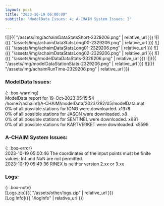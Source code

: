 ```yaml
---
layout: post
title: "2023-10-19 06:00:00"
subtitle: "ModelData Issues: 4; A-CHAIM System Issues: 2"

---
```


![]({{ "/assets/img/achaimDataStatsShort-2329206.png" | relative_url }})
![]({{ "/assets/img/achaimDataStatsLong00-2329206.png" | relative_url }})
![]({{ "/assets/img/achaimDataStatsLong01-2329206.png" | relative_url }})
![]({{ "/assets/img/achaimDataStatsLong02-2329206.png" | relative_url }})
![]({{ "/assets/img/modelDataDataStats-2329206.png" | relative_url }})
![]({{ "/assets/img/modelDataStationStats-2329206.png" | relative_url }})
![]({{ "/assets/img/achaimRunTime-2329206.png" | relative_url }})


### ModelData Issues:  
  
{: .box-warning}  
 ModelData report for 19-Oct-2023 05:15:54   
 /home2/achaim1/A-CHAIM/modelData/2023/292/05/modelData.mat   
 0% of all possible stations for IONO were downloaded. x1378   
 0% of all possible stations for JASON were downloaded. x8   
 0% of all possible stations for SENTINEL were downloaded. x681   
 0% of all possible stations for KARTVERKET were downloaded. x5599   
  
### A-CHAIM System Issues:  
  
{: .box-error}  
2023-10-19 05:00:46 The coordinates of the input points must be finite values; Inf and NaN are not permitted.  
2023-10-19 05:49:36 RINEX is neither version 2.xx or 3.xx  

### Logs:  
  
{: .box-note}  
[Logs.zip]({{ "/assets/other/logs.zip" | relative_url }})  
[Log Info]({{ "/logInfo" | relative_url }})  
